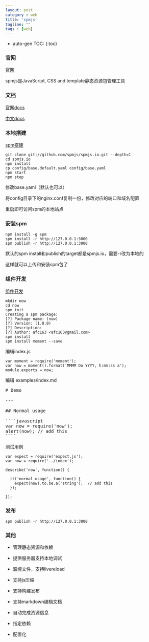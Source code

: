 ```yaml
---
layout: post
category : web
title: 'spmjs'
tagline: ""
tags : [web]
---
```


* auto-gen TOC:
{:toc}

### 官网

[官网](http://spmjs.io)

spmjs是JavaScript, CSS and template静态资源包管理工具

### 文档

[官网docs](http://spmjs.io/documentation)

[中文docs](https://github.com/spmjs/docs)

<!--break-->

### 本地搭建

[spm搭建](https://github.com/spmjs/spm)

	git clone git://github.com/spmjs/spmjs.io.git --depth=1
	cd spmjs.io
	npm install
	cp config/base.default.yaml config/base.yaml
	npm start
	npm stop

修改base.yaml（默认也可以）

将config目录下的nginx.conf复制一份，修改对应的端口和域名配置

重启即可访问spm的本地站点

### 安装spm

	npm install -g spm
	spm install -r http://127.0.0.1:3000
	spm publish -r http://127.0.0.1:3000

默认的spm install和publish的target都是spmjs.io，需要-r改为本地的

这样就可以上传和安装spm包了

### 组件开发

[组件开发](https://github.com/spmjs/docs/blob/master/package/get-started.md)

	mkdir now
	cd now
	spm init
	Creating a spm package:
	[?] Package name: (now)
	[?] Version: (1.0.0)
	[?] Description:
	[?] Author: afc163 <afc163@gmail.com>
	spm install
	spm install moment --save

编辑index.js

	var moment = require('moment');
	var now = moment().format('MMMM Do YYYY, h:mm:ss a');
	module.exports = now;

编辑 examples/index.md

<pre>
# Demo

---

## Normal usage

````javascript
var now = require('now');
alert(now); // add this
````
</pre>

测试用例

	var expect = require('expect.js');
	var now = require('../index');

	describe('now', function() {

	  it('normal usage', function() {
	    expect(now).to.be.a('string');  // add this
	  });

	});

### 发布

	spm publish -r http://127.0.0.1:3000

### 其他

- 管理静态资源和依赖

- 提供服务器支持本地调试

- 监控文件，支持livereload

- 支持js压缩

- 支持构建发布

- 支持markdown编辑文档

- 自动完成资源信息

- 指定依赖

- 配置化

